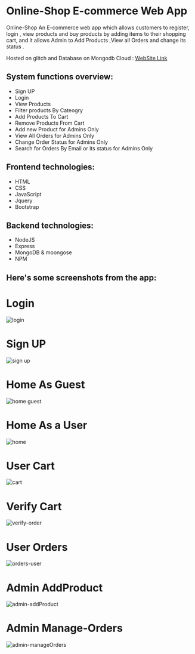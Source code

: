 # Online-Shop E-commerce Web App

Online-Shop An E-commerce web app which allows customers to register, login , view products and buy products by adding items to their shopping cart, and it allows Admin to Add Products ,View all Orders and change its status .

Hosted on glitch and Database on Mongodb Cloud : [WebSite Link](https://stormy-frost-composer.glitch.me/)

## System functions overview:

* Sign UP
* Login
* View Products
* Filter products By Cateogry
* Add Products To Cart
* Remove Products From Cart
* Add new Product for Admins Only
* View All Orders for Admins Only
* Change Order Status for Admins Only 
* Search for Orders By Email or its status for Admins Only



## Frontend technologies:

* HTML
* CSS
* JavaScript
* Jquery
* Bootstrap

## Backend technologies:

* NodeJS
* Express
* MongoDB & moongose
* NPM

## Here's some screenshots from the app:

# Login

![login](https://user-images.githubusercontent.com/15314292/112927617-954b1a80-9115-11eb-926b-df703fa5fdcb.jpeg)


# Sign UP
![sign up](https://user-images.githubusercontent.com/15314292/112927792-d7745c00-9115-11eb-871a-e540027f2656.jpeg)

# Home As Guest
![home guest](https://user-images.githubusercontent.com/15314292/113084025-86c83600-91dd-11eb-9171-d733d0df8f2d.png)



# Home As a User
![home](https://user-images.githubusercontent.com/15314292/112927861-f4a92a80-9115-11eb-8f04-0e9d8bba2932.png)


# User Cart
![cart](https://user-images.githubusercontent.com/15314292/112927942-160a1680-9116-11eb-81bd-8914ae39cb67.png)

# Verify Cart
![verify-order](https://user-images.githubusercontent.com/15314292/112927929-11456280-9116-11eb-9dbb-e2d55d5ab29c.png)

# User Orders
![orders-user](https://user-images.githubusercontent.com/15314292/112927934-13a7bc80-9116-11eb-82a4-d8ab0f8cd5ca.png)

# Admin AddProduct
![admin-addProduct](https://user-images.githubusercontent.com/15314292/112927951-19050700-9116-11eb-982b-64d775f304d1.png)

# Admin Manage-Orders
![admin-manageOrders](https://user-images.githubusercontent.com/15314292/112927949-17d3da00-9116-11eb-8821-0eb9608d29c9.png)

